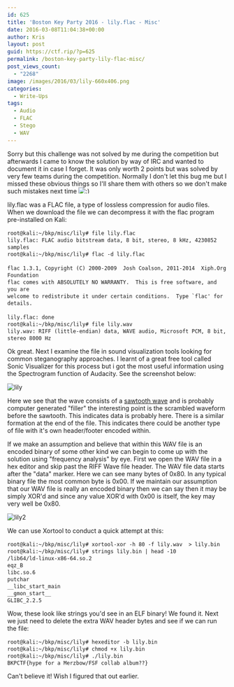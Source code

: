 ```yaml
---
id: 625
title: 'Boston Key Party 2016 - lily.flac - Misc'
date: 2016-03-08T11:04:38+00:00
author: Kris
layout: post
guid: https://ctf.rip/?p=625
permalink: /boston-key-party-lily-flac-misc/
post_views_count:
  - "2268"
image: /images/2016/03/lily-660x406.png
categories:
  - Write-Ups
tags:
  - Audio
  - FLAC
  - Stego
  - WAV
---
```

Sorry but this challenge was not solved by me during the competition but afterwards I came to know the solution by way of IRC and wanted to document it in case I forget. It was only worth 2 points but was solved by very few teams during the competition. Normally I don't let this bug me but I missed these obvious things so I'll share them with others so we don't make such mistakes next time <img src="http://ctf.rip/wp-content/plugins/classic-smilies/img/icon_smile.gif" alt=":)" class="wp-smiley" style="height: 1em; max-height: 1em;" />

lily.flac was a FLAC file, a type of lossless compression for audio files. When we download the file we can decompress it with the flac program pre-installed on Kali:

```
root@kali:~/bkp/misc/lily# file lily.flac 
lily.flac: FLAC audio bitstream data, 8 bit, stereo, 8 kHz, 4230852 samples
root@kali:~/bkp/misc/lily# flac -d lily.flac 

flac 1.3.1, Copyright (C) 2000-2009  Josh Coalson, 2011-2014  Xiph.Org Foundation
flac comes with ABSOLUTELY NO WARRANTY.  This is free software, and you are
welcome to redistribute it under certain conditions.  Type `flac' for details.

lily.flac: done         
root@kali:~/bkp/misc/lily# file lily.wav 
lily.wav: RIFF (little-endian) data, WAVE audio, Microsoft PCM, 8 bit, stereo 8000 Hz
```

Ok great. Next I examine the file in sound visualization tools looking for common steganography approaches. I learnt of a great free tool called Sonic Visualizer for this process but i got the most useful information using the Spectrogram function of Audacity. See the screenshot below:

<img class="wp-image-626 aligncenter" src="/images/2016/03/lily.png" alt="lily" width="927" height="570" srcset="/images/2016/03/lily.png 1531w, /images/2016/03/lily-300x185.png 300w, /images/2016/03/lily-768x473.png 768w, /images/2016/03/lily-1024x630.png 1024w, /images/2016/03/lily-660x406.png 660w" sizes="(max-width: 927px) 100vw, 927px" />

Here we see that the wave consists of a <a href="https://en.wikipedia.org/wiki/Sawtooth_wave" target="_blank">sawtooth wave</a> and is probably computer generated "filler" the interesting point is the scrambled waveform before the sawtooth. This indicates data is probably here. There is a similar formation at the end of the file. This indicates there could be another type of file with it's own header/footer encoded within.

If we make an assumption and believe that within this WAV file is an encoded binary of some other kind we can begin to come up with the solution using "frequency analysis" by eye. First we open the WAV file in a hex editor and skip past the RIFF Wave file header. The WAV file data starts after the "data" marker. Here we can see many bytes of 0x80. In any typical binary file the most common byte is 0x00. If we maintain our assumption that our WAV file is really an encoded binary then we can say then it may be simply XOR'd and since any value XOR'd with 0x00 is itself, the key may very well be 0x80.

<img class="wp-image-627 aligncenter" src="/images/2016/03/lily2.png" alt="lily2" width="684" height="427" srcset="/images/2016/03/lily2.png 739w, /images/2016/03/lily2-300x187.png 300w, /images/2016/03/lily2-660x412.png 660w" sizes="(max-width: 684px) 100vw, 684px" />

We can use Xortool to conduct a quick attempt at this:

```
root@kali:~/bkp/misc/lily# xortool-xor -h 80 -f lily.wav  > lily.bin
root@kali:~/bkp/misc/lily# strings lily.bin | head -10
/lib64/ld-linux-x86-64.so.2
eqz_B	
libc.so.6
putchar
__libc_start_main
__gmon_start__
GLIBC_2.2.5
```

Wow, these look like strings you'd see in an ELF binary! We found it. Next we just need to delete the extra WAV header bytes and see if we can run the file:

```
root@kali:~/bkp/misc/lily# hexeditor -b lily.bin
root@kali:~/bkp/misc/lily# chmod +x lily.bin
root@kali:~/bkp/misc/lily# ./lily.bin 
BKPCTF{hype for a Merzbow/FSF collab album??}
```

Can't believe it! Wish I figured that out earlier.
